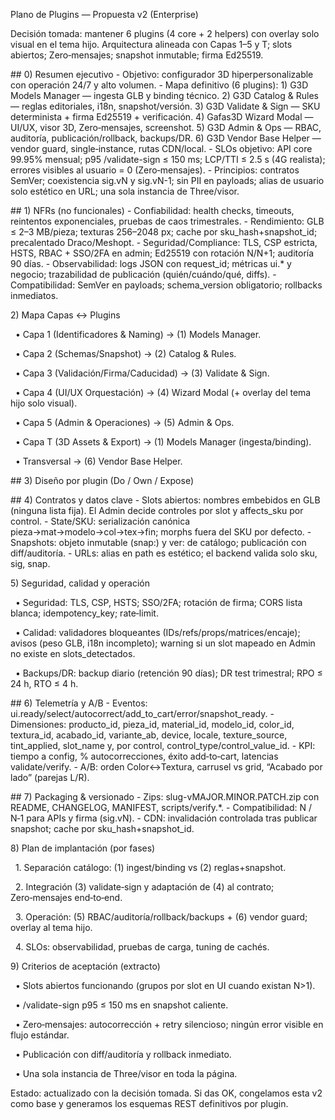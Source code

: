 Plano de Plugins — Propuesta v2 (Enterprise)

Decisión tomada: mantener 6 plugins (4 core + 2 helpers) con overlay solo visual en el tema hijo. Arquitectura alineada con Capas 1–5 y T; slots abiertos; Zero‑mensajes; snapshot inmutable; firma Ed25519.

\## 0) Resumen ejecutivo - Objetivo: configurador 3D hiperpersonalizable con operación 24/7 y alto volumen. - Mapa definitivo (6 plugins): 1) G3D Models Manager — ingesta GLB y binding técnico. 2) G3D Catalog \& Rules — reglas editoriales, i18n, snapshot/versión. 3) G3D Validate \& Sign — SKU determinista + firma Ed25519 + verificación. 4) Gafas3D Wizard Modal — UI/UX, visor 3D, Zero‑mensajes, screenshot. 5) G3D Admin \& Ops — RBAC, auditoría, publicación/rollback, backups/DR. 6) G3D Vendor Base Helper — vendor guard, single‑instance, rutas CDN/local. - SLOs objetivo: API core 99.95% mensual; p95 /validate-sign ≤ 150 ms; LCP/TTI ≤ 2.5 s (4G realista); errores visibles al usuario = 0 (Zero‑mensajes). - Principios: contratos SemVer; coexistencia sig.vN y sig.vN-1; sin PII en payloads; alias de usuario solo estético en URL; una sola instancia de Three/visor.

\## 1) NFRs (no funcionales) - Confiabilidad: health checks, timeouts, reintentos exponenciales, pruebas de caos trimestrales. - Rendimiento: GLB ≤ 2–3 MB/pieza; texturas 256–2048 px; cache por sku\_hash+snapshot\_id; precalentado Draco/Meshopt. - Seguridad/Compliance: TLS, CSP estricta, HSTS, RBAC + SSO/2FA en admin; Ed25519 con rotación N/N+1; auditoría 90 días. - Observabilidad: logs JSON con request\_id; métricas ui.\* y negocio; trazabilidad de publicación (quién/cuándo/qué, diffs). - Compatibilidad: SemVer en payloads; schema\_version obligatorio; rollbacks inmediatos.

2\) Mapa Capas ↔ Plugins

&nbsp;   • Capa 1 (Identificadores \& Naming) → (1) Models Manager.

&nbsp;   • Capa 2 (Schemas/Snapshot) → (2) Catalog \& Rules.

&nbsp;   • Capa 3 (Validación/Firma/Caducidad) → (3) Validate \& Sign.

&nbsp;   • Capa 4 (UI/UX Orquestación) → (4) Wizard Modal (+ overlay del tema hijo solo visual).

&nbsp;   • Capa 5 (Admin \& Operaciones) → (5) Admin \& Ops.

&nbsp;   • Capa T (3D Assets \& Export) → (1) Models Manager (ingesta/binding).

&nbsp;   • Transversal → (6) Vendor Base Helper.

\## 3) Diseño por plugin (Do / Own / Expose)

\## 4) Contratos y datos clave - Slots abiertos: nombres embebidos en GLB (ninguna lista fija). El Admin decide controles por slot y affects\_sku por control. - State/SKU: serialización canónica pieza→mat→modelo→col→tex→fin; morphs fuera del SKU por defecto. - Snapshots: objeto inmutable (snap:) y ver: de catálogo; publicación con diff/auditoría. - URLs: alias en path es estético; el backend valida solo sku, sig, snap.

5\) Seguridad, calidad y operación

&nbsp;   • Seguridad: TLS, CSP, HSTS; SSO/2FA; rotación de firma; CORS lista blanca; idempotency\_key; rate‑limit.

&nbsp;   • Calidad: validadores bloqueantes (IDs/refs/props/matrices/encaje); avisos (peso GLB, i18n incompleto); warning si un slot mapeado en Admin no existe en slots\_detectados.

&nbsp;   • Backups/DR: backup diario (retención 90 días); DR test trimestral; RPO ≤ 24 h, RTO ≤ 4 h.

\## 6) Telemetría y A/B - Eventos: ui.ready/select/autocorrect/add\_to\_cart/error/snapshot\_ready. - Dimensiones: producto\_id, pieza\_id, material\_id, modelo\_id, color\_id, textura\_id, acabado\_id, variante\_ab, device, locale, texture\_source, tint\_applied, slot\_name y, por control, control\_type/control\_value\_id. - KPI: tiempo a config, % autocorrecciones, éxito add‑to‑cart, latencias validate/verify. - A/B: orden Color↔Textura, carrusel vs grid, “Acabado por lado” (parejas L/R).

\## 7) Packaging \& versionado - Zips: slug-vMAJOR.MINOR.PATCH.zip con README, CHANGELOG, MANIFEST, scripts/verify.\*. - Compatibilidad: N / N‑1 para APIs y firma (sig.vN). - CDN: invalidación controlada tras publicar snapshot; cache por sku\_hash+snapshot\_id.

8\) Plan de implantación (por fases)

&nbsp;   1. Separación catálogo: (1) ingest/binding vs (2) reglas+snapshot.

&nbsp;   2. Integración (3) validate‑sign y adaptación de (4) al contrato; Zero‑mensajes end‑to‑end.

&nbsp;   3. Operación: (5) RBAC/auditoría/rollback/backups + (6) vendor guard; overlay al tema hijo.

&nbsp;   4. SLOs: observabilidad, pruebas de carga, tuning de cachés.



9\) Criterios de aceptación (extracto)

&nbsp;   • Slots abiertos funcionando (grupos por slot en UI cuando existan N>1).

&nbsp;   • /validate-sign p95 ≤ 150 ms en snapshot caliente.

&nbsp;   • Zero‑mensajes: autocorrección + retry silencioso; ningún error visible en flujo estándar.

&nbsp;   • Publicación con diff/auditoría y rollback inmediato.

&nbsp;   • Una sola instancia de Three/visor en toda la página.

Estado: actualizado con la decisión tomada. Si das OK, congelamos esta v2 como base y generamos los esquemas REST definitivos por plugin.

